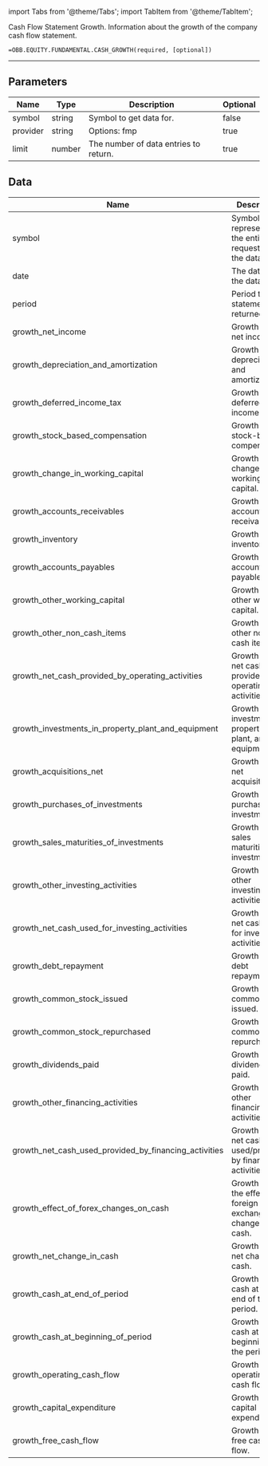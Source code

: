 <!-- markdownlint-disable MD012 MD031 MD033 -->

import Tabs from '@theme/Tabs';
import TabItem from '@theme/TabItem';

Cash Flow Statement Growth. Information about the growth of the company cash flow statement.

```excel wordwrap
=OBB.EQUITY.FUNDAMENTAL.CASH_GROWTH(required, [optional])
```

---

## Parameters

| Name | Type | Description | Optional |
| ---- | ---- | ----------- | -------- |
| symbol | string | Symbol to get data for. | false |
| provider | string | Options: fmp | true |
| limit | number | The number of data entries to return. | true |

## Data

| Name | Description |
| ---- | ----------- |
| symbol | Symbol representing the entity requested in the data.  |
| date | The date of the data.  |
| period | Period the statement is returned for.  |
| growth_net_income | Growth rate of net income.  |
| growth_depreciation_and_amortization | Growth rate of depreciation and amortization.  |
| growth_deferred_income_tax | Growth rate of deferred income tax.  |
| growth_stock_based_compensation | Growth rate of stock-based compensation.  |
| growth_change_in_working_capital | Growth rate of change in working capital.  |
| growth_accounts_receivables | Growth rate of accounts receivables.  |
| growth_inventory | Growth rate of inventory.  |
| growth_accounts_payables | Growth rate of accounts payables.  |
| growth_other_working_capital | Growth rate of other working capital.  |
| growth_other_non_cash_items | Growth rate of other non-cash items.  |
| growth_net_cash_provided_by_operating_activities | Growth rate of net cash provided by operating activities.  |
| growth_investments_in_property_plant_and_equipment | Growth rate of investments in property, plant, and equipment.  |
| growth_acquisitions_net | Growth rate of net acquisitions.  |
| growth_purchases_of_investments | Growth rate of purchases of investments.  |
| growth_sales_maturities_of_investments | Growth rate of sales maturities of investments.  |
| growth_other_investing_activities | Growth rate of other investing activities.  |
| growth_net_cash_used_for_investing_activities | Growth rate of net cash used for investing activities.  |
| growth_debt_repayment | Growth rate of debt repayment.  |
| growth_common_stock_issued | Growth rate of common stock issued.  |
| growth_common_stock_repurchased | Growth rate of common stock repurchased.  |
| growth_dividends_paid | Growth rate of dividends paid.  |
| growth_other_financing_activities | Growth rate of other financing activities.  |
| growth_net_cash_used_provided_by_financing_activities | Growth rate of net cash used/provided by financing activities.  |
| growth_effect_of_forex_changes_on_cash | Growth rate of the effect of foreign exchange changes on cash.  |
| growth_net_change_in_cash | Growth rate of net change in cash.  |
| growth_cash_at_end_of_period | Growth rate of cash at the end of the period.  |
| growth_cash_at_beginning_of_period | Growth rate of cash at the beginning of the period.  |
| growth_operating_cash_flow | Growth rate of operating cash flow.  |
| growth_capital_expenditure | Growth rate of capital expenditure.  |
| growth_free_cash_flow | Growth rate of free cash flow.  |
